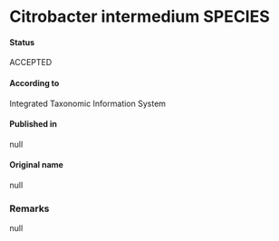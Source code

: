 # Citrobacter intermedium SPECIES

#### Status
ACCEPTED

#### According to
Integrated Taxonomic Information System

#### Published in
null

#### Original name
null

### Remarks
null